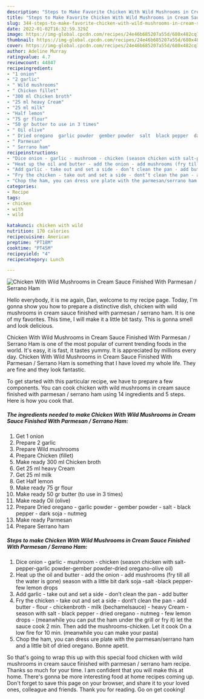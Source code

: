 ```yaml
---
description: "Steps to Make Favorite Chicken With Wild Mushrooms in Cream Sauce Finished With Parmesan / Serrano Ham"
title: "Steps to Make Favorite Chicken With Wild Mushrooms in Cream Sauce Finished With Parmesan / Serrano Ham"
slug: 344-steps-to-make-favorite-chicken-with-wild-mushrooms-in-cream-sauce-finished-with-parmesan-serrano-ham
date: 2022-01-02T16:32:59.329Z
image: https://img-global.cpcdn.com/recipes/24e46b685207a55d/680x482cq70/chicken-with-wild-mushrooms-in-cream-sauce-finished-with-parmesan-serrano-ham-recipe-main-photo.jpg
thumbnail: https://img-global.cpcdn.com/recipes/24e46b685207a55d/680x482cq70/chicken-with-wild-mushrooms-in-cream-sauce-finished-with-parmesan-serrano-ham-recipe-main-photo.jpg
cover: https://img-global.cpcdn.com/recipes/24e46b685207a55d/680x482cq70/chicken-with-wild-mushrooms-in-cream-sauce-finished-with-parmesan-serrano-ham-recipe-main-photo.jpg
author: Adeline Murray
ratingvalue: 4.7
reviewcount: 44847
recipeingredient:
- "1 onion"
- "2 garlic"
- " Wild mushrooms"
- " Chicken fillet"
- "300 ml Chicken broth"
- "25 ml heavy Cream"
- "25 ml milk"
- "Half lemon"
- "75 gr flour"
- "50 gr butter to use in 3 times"
- " Oil olive"
- " Dried oregano  garlic powder  gember powder  salt  black pepper  dark soja  nutmeg"
- " Parmesan"
- " Serrano ham"
recipeinstructions:
- "Dice onion - garlic - mushroom - chicken (season chicken with salt-pepper-garlic powder-gember powder-dried oregano-olive oil)"
- "Heat up the oil and butter - add the onion - add mushrooms (fry till all the water is gone) season with a little bit dark soja -salt -black pepper- few lemon drops"
- "Add garlic - take out and set a side - don’t clean the pan - add butter"
- "Fry the chicken - take out and set a side - dont’t clean the pan - add butter - flour - chickenbroth - milk (bechamelsauce) - heavy Cream - season with salt - black pepper - dried oregano - nutmeg - few lemon drops - (meanwhile you can put the ham under the grill or fry it) let the sauce cook 2 min. Then add the mushrooms-chicken. Let it cook On a low fire for 10 min. (meanwhile you can make your pasta)"
- "Chop the ham, you can dress ure plate with the parmesan/serrano ham and a little bit of dried oregano. Bonne apetit."
categories:
- Recipe
tags:
- chicken
- with
- wild

katakunci: chicken with wild 
nutrition: 170 calories
recipecuisine: American
preptime: "PT18M"
cooktime: "PT45M"
recipeyield: "4"
recipecategory: Lunch

---
```



![Chicken With Wild Mushrooms in Cream Sauce Finished With Parmesan / Serrano Ham](https://img-global.cpcdn.com/recipes/24e46b685207a55d/680x482cq70/chicken-with-wild-mushrooms-in-cream-sauce-finished-with-parmesan-serrano-ham-recipe-main-photo.jpg)

Hello everybody, it is me again, Dan, welcome to my recipe page. Today, I'm gonna show you how to prepare a distinctive dish, chicken with wild mushrooms in cream sauce finished with parmesan / serrano ham. It is one of my favorites. This time, I will make it a little bit tasty. This is gonna smell and look delicious.



Chicken With Wild Mushrooms in Cream Sauce Finished With Parmesan / Serrano Ham is one of the most popular of current trending foods in the world. It's easy, it is fast, it tastes yummy. It is appreciated by millions every day. Chicken With Wild Mushrooms in Cream Sauce Finished With Parmesan / Serrano Ham is something that I have loved my whole life. They are fine and they look fantastic.


To get started with this particular recipe, we have to prepare a few components. You can cook chicken with wild mushrooms in cream sauce finished with parmesan / serrano ham using 14 ingredients and 5 steps. Here is how you cook that.

<!--inarticleads1-->

##### The ingredients needed to make Chicken With Wild Mushrooms in Cream Sauce Finished With Parmesan / Serrano Ham:

1. Get 1 onion
1. Prepare 2 garlic
1. Prepare  Wild mushrooms
1. Prepare  Chicken (fillet)
1. Make ready 300 ml Chicken broth
1. Get 25 ml heavy Cream
1. Get 25 ml milk
1. Get Half lemon
1. Make ready 75 gr flour
1. Make ready 50 gr butter (to use in 3 times)
1. Make ready  Oil (olive)
1. Prepare  Dried oregano - garlic powder - gember powder - salt - black pepper - dark soja - nutmeg
1. Make ready  Parmesan
1. Prepare  Serrano ham




<!--inarticleads2-->

##### Steps to make Chicken With Wild Mushrooms in Cream Sauce Finished With Parmesan / Serrano Ham:

1. Dice onion - garlic - mushroom - chicken (season chicken with salt-pepper-garlic powder-gember powder-dried oregano-olive oil)
1. Heat up the oil and butter - add the onion - add mushrooms (fry till all the water is gone) season with a little bit dark soja -salt -black pepper- few lemon drops
1. Add garlic - take out and set a side - don’t clean the pan - add butter
1. Fry the chicken - take out and set a side - dont’t clean the pan - add butter - flour - chickenbroth - milk (bechamelsauce) - heavy Cream - season with salt - black pepper - dried oregano - nutmeg - few lemon drops - (meanwhile you can put the ham under the grill or fry it) let the sauce cook 2 min. Then add the mushrooms-chicken. Let it cook On a low fire for 10 min. (meanwhile you can make your pasta)
1. Chop the ham, you can dress ure plate with the parmesan/serrano ham and a little bit of dried oregano. Bonne apetit.




So that's going to wrap this up with this special food chicken with wild mushrooms in cream sauce finished with parmesan / serrano ham recipe. Thanks so much for your time. I am confident that you will make this at home. There's gonna be more interesting food at home recipes coming up. Don't forget to save this page on your browser, and share it to your loved ones, colleague and friends. Thank you for reading. Go on get cooking!
